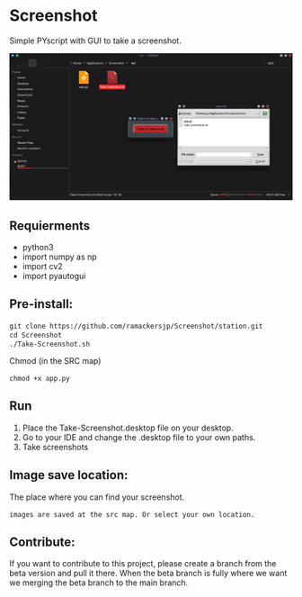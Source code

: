 # Screenshot
 Simple PYscript with GUI to take a screenshot.

 ![Banner](header_screenshot.png)

 ## Requierments
- python3
- import numpy as np
- import cv2
- import pyautogui

## Pre-install:

```
git clone https://github.com/ramackersjp/Screenshot/station.git
cd Screenshot
./Take-Screenshot.sh
```
Chmod (in the SRC map)
```
chmod +x app.py
```

## Run
1. Place the Take-Screenshot.desktop file on your desktop.
2. Go to your IDE and change the .desktop file to your own paths. 
3. Take screenshots

## Image save location:
The place where you can find your screenshot.
```
images are saved at the src map. Or select your own location.
```
## Contribute:
If you want to contribute to this project, please create a branch from the beta version and pull it there. When the beta branch is fully where we want we merging the beta branch to the main branch.
